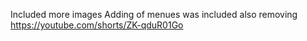 Included more images
Adding of menues was included also removing 
https://youtube.com/shorts/ZK-qduR01Go
